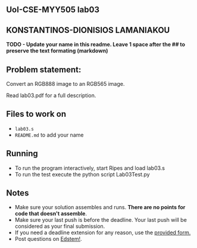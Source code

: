 
## UoI-CSE-MYY505 lab03

## KONSTANTINOS-DIONISIOS LAMANIAKOU

**TODO - Update your name in this readme. Leave 1 space after the ## to preserve the text formating (markdown)**



## Problem statement:

Convert an RGB888 image to an RGB565 image.

Read lab03.pdf for a full description.
 
## Files to work on
* `lab03.s` 
* `README.md` to add your name<br/>
      
## Running 
* To run the program interactively, start Ripes and load lab03.s
* To run the test execute the python script Lab03Test.py


## Notes
* Make sure your solution assembles and runs. **There are no points for code that doesn't assemble**.
* Make sure your last push is before the deadline. Your last push will be considered as your final submission.
* If you need a deadline extension for any reason, use the [provided form.](https://forms.gle/zH4BnL5TvYBdvMYK9)
* Post questions on [Edstem!](https://edstem.org/us/courses/28701/discussion/).
